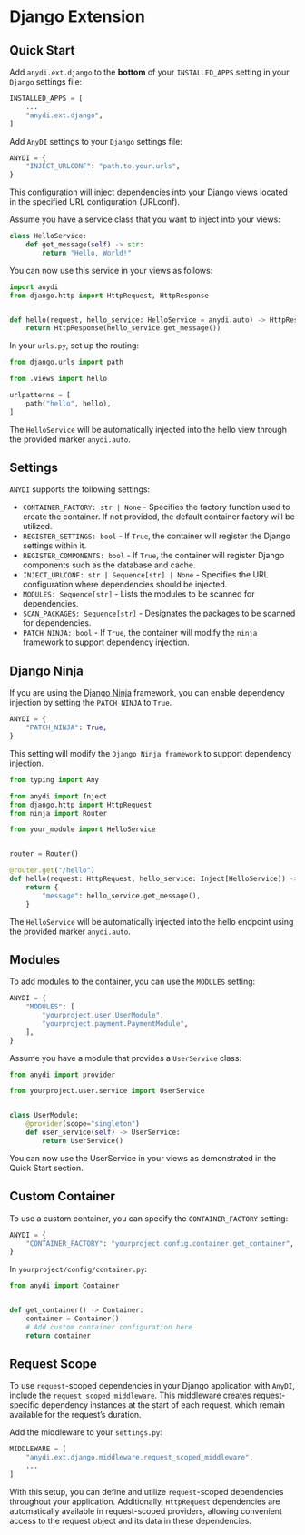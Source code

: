# Django Extension

## Quick Start

Add `anydi.ext.django` to the **bottom** of your `INSTALLED_APPS` setting in your `Django` settings file:

```python
INSTALLED_APPS = [
    ...
    "anydi.ext.django",
]
```

Add `AnyDI` settings to your `Django` settings file:

```python
ANYDI = {
    "INJECT_URLCONF": "path.to.your.urls",
}
```

This configuration will inject dependencies into your Django views located in the specified URL configuration (URLconf).

Assume you have a service class that you want to inject into your views:

```python
class HelloService:
    def get_message(self) -> str:
        return "Hello, World!"
```

You can now use this service in your views as follows:

```python
import anydi
from django.http import HttpRequest, HttpResponse


def hello(request, hello_service: HelloService = anydi.auto) -> HttpResponse:
    return HttpResponse(hello_service.get_message())
```

In your `urls.py`, set up the routing:

```python
from django.urls import path

from .views import hello

urlpatterns = [
    path("hello", hello),
]
```

The `HelloService` will be automatically injected into the hello view through the provided marker `anydi.auto`.

## Settings

`ANYDI` supports the following settings:

* `CONTAINER_FACTORY: str | None` - Specifies the factory function used to create the container. If not provided, the default container factory will be utilized.
* `REGISTER_SETTINGS: bool` - If `True`, the container will register the Django settings within it.
* `REGISTER_COMPONENTS: bool` - If `True`, the container will register Django components such as the database and cache.
* `INJECT_URLCONF: str | Sequence[str] | None` - Specifies the URL configuration where dependencies should be injected.
* `MODULES: Sequence[str]` - Lists the modules to be scanned for dependencies.
* `SCAN_PACKAGES: Sequence[str]` - Designates the packages to be scanned for dependencies.
* `PATCH_NINJA: bool` - If `True`, the container will modify the `ninja` framework to support dependency injection.

## Django Ninja

If you are using the [Django Ninja](https://django-ninja.dev/) framework, you can enable dependency injection by setting the `PATCH_NINJA` to `True`.

```python
ANYDI = {
    "PATCH_NINJA": True,
}
```

This setting will modify the `Django Ninja framework` to support dependency injection.

```python
from typing import Any

from anydi import Inject
from django.http import HttpRequest
from ninja import Router

from your_module import HelloService


router = Router()

@router.get("/hello")
def hello(request: HttpRequest, hello_service: Inject[HelloService]) -> dict[str, Any]:
    return {
        "message": hello_service.get_message(),
    }
```

The `HelloService` will be automatically injected into the hello endpoint using the provided marker `anydi.auto`.


## Modules

To add modules to the container, you can use the `MODULES` setting:

```python
ANYDI = {
    "MODULES": [
        "yourproject.user.UserModule",
        "yourproject.payment.PaymentModule",
    ],
}
```

Assume you have a module that provides a `UserService` class:

```python
from anydi import provider

from yourproject.user.service import UserService


class UserModule:
    @provider(scope="singleton")
    def user_service(self) -> UserService:
        return UserService()
```

You can now use the UserService in your views as demonstrated in the Quick Start section.


## Custom Container

To use a custom container, you can specify the `CONTAINER_FACTORY` setting:

```python
ANYDI = {
    "CONTAINER_FACTORY": "yourproject.config.container.get_container",
}
```

In `yourproject/config/container.py`:

```python
from anydi import Container


def get_container() -> Container:
    container = Container()
    # Add custom container configuration here
    return container
```

## Request Scope

To use `request`-scoped dependencies in your Django application with `AnyDI`, include the `request_scoped_middleware`.
This middleware creates request-specific dependency instances at the start of each request, which remain available for the request’s duration.

Add the middleware to your `settings.py`:

```python
MIDDLEWARE = [
    "anydi.ext.django.middleware.request_scoped_middleware",
    ...
]
```

With this setup, you can define and utilize `request`-scoped dependencies throughout your application.
Additionally, `HttpRequest` dependencies are automatically available in request-scoped providers,
allowing convenient access to the request object and its data in these dependencies.
